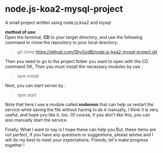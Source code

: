 # node.js-koa2-mysql-project
A small project written using node.js,koa2 and mysql 

**method of use:**                                                                                                              
Open the terminal, **CD** to your target directory, and use the following command to clone the repository to your local directory:
> git clone https://github.com/ShyGodB/node.js-koa2-mysql-project.git

Then you need to go to the project folder you want to open with the CD command
OK, Then you must install the necessary modules by use :
> npm install

Next, you can start server by :
> npm start 

Note that here I use a module called **nodemon** that can help us restart the service while saving the file without having to do it manually, I think it is very useful, and hope you like it, too. Of course, if you don't like this, you can also manually start the service.

Finally, What I want to say is I hope these can help you.But, these items are not perfect, if you have any questions or suggestions, please advise and I will do my best to meet your expectations. Friends, let's make progress together !
